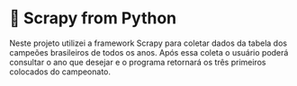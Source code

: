 # 	🎒 Scrapy from Python

Neste projeto utilizei a framework Scrapy para coletar dados da tabela dos campeões brasileiros de todos os anos.
Após essa coleta o usuário poderá consultar o ano que desejar e o programa retornará os três primeiros colocados do campeonato.
